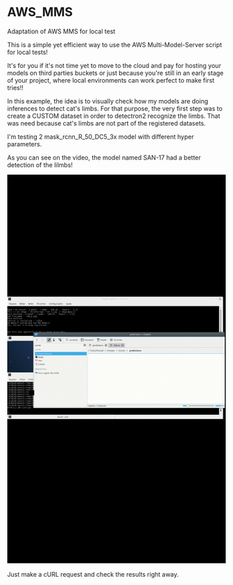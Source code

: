 # AWS_MMS
Adaptation of AWS MMS for local test


This is a simple yet efficient way to use the AWS Multi-Model-Server script for local tests!

It's for you if it's not time yet to move to the cloud and pay for hosting your models on third parties buckets or just because you're still in an early stage of your project,
where local environments can work perfect to make first tries!!

In this example, the idea is to visually check how my models are doing inferences to detect cat's limbs.
For that purpose, the very first step was to create a CUSTOM dataset in order to detectron2 recognize the limbs. That was need because cat's limbs are not part of the registered datasets.

I'm testing 2 mask_rcnn_R_50_DC5_3x model with different hyper parameters.

As you can see on the video, the model named SAN-17 had a better detection of the lilmbs!

![alt text](https://github.com/danielfurlan/AWS_MMS/blob/master/AWS_MMS.gif)

Just make a cURL request and check the results right away.

